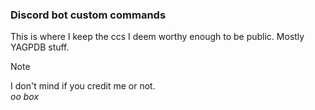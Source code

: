 <h3> Discord bot custom commands </h3>
This is where I keep the ccs I deem worthy enough to be public. Mostly YAGPDB stuff.

> [!note]
> I don't mind if you credit me or not.<br/>
> <i>oo box</i>
